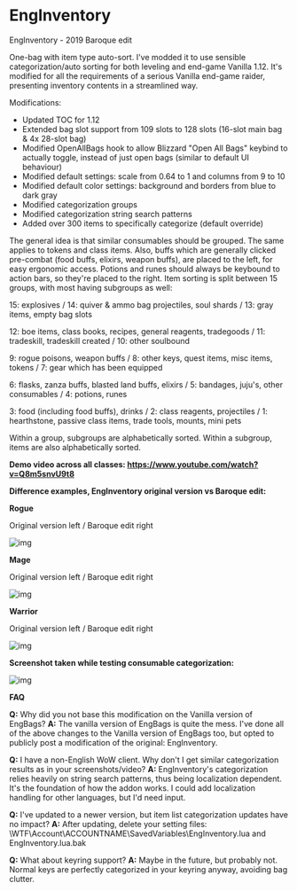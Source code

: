 # EngInventory
EngInventory - 2019 Baroque edit

One-bag with item type auto-sort. I've modded it to use sensible categorization/auto sorting for both leveling and end-game Vanilla 1.12. It's modified for all the requirements of a serious Vanilla end-game raider, presenting inventory contents in a streamlined way.

Modifications:

- Updated TOC for 1.12
- Extended bag slot support from 109 slots to 128 slots (16-slot main bag & 4x 28-slot bag)
- Modified OpenAllBags hook to allow Blizzard "Open All Bags" keybind to actually toggle,
  instead of just open bags (similar to default UI behaviour)
- Modified default settings: scale from 0.64 to 1 and columns from 9 to 10
- Modified default color settings: background and borders from blue to dark gray
- Modified categorization groups
- Modified categorization string search patterns
- Added over 300 items to specifically categorize (default override)

The general idea is that similar consumables should be grouped. The same applies to tokens and class items. Also, buffs which are generally clicked pre-combat (food buffs, elixirs, weapon buffs), are placed to the left, for easy ergonomic access. Potions and runes should always be keybound to action bars, so they're placed to the right. Item sorting is split between 15 groups, with most having subgroups as well:

15: explosives / 14: quiver & ammo bag projectiles, soul shards / 13: gray items, empty bag slots

12: boe items, class books, recipes, general reagents, tradegoods / 11: tradeskill, tradeskill created / 10: other soulbound

9: rogue poisons, weapon buffs / 8: other keys, quest items, misc items, tokens / 7: gear which has been equipped

6: flasks, zanza buffs, blasted land buffs, elixirs / 5: bandages, juju's, other consumables / 4: potions, runes

3: food (including food buffs), drinks / 2: class reagents, projectiles / 1: hearthstone, passive class items, trade tools, mounts, mini pets

Within a group, subgroups are alphabetically sorted.
Within a subgroup, items are also alphabetically sorted.

**Demo video across all classes: https://www.youtube.com/watch?v=Q8m5snvU9t8**

**Difference examples, EngInventory original version vs Baroque edit:**

**Rogue**

Original version left / Baroque edit right

![img](https://imgur.com/WbBAqKL.png)

**Mage**

Original version left / Baroque edit right

![img](https://imgur.com/9HCXFWa.png)

**Warrior**

Original version left / Baroque edit right

![img](https://imgur.com/0PduxwA.png)


**Screenshot taken while testing consumable categorization:**

![img](https://imgur.com/SjlAC9i.png)


**FAQ**

**Q:** Why did you not base this modification on the Vanilla version of EngBags?
**A:** The vanilla version of EngBags is quite the mess. I've done all of the above changes to the Vanilla version of EngBags too, but opted to publicly post a modification of the original: EngInventory.

**Q:** I have a non-English WoW client. Why don't I get similar categorization results as in your screenshots/video?
**A:** EngInventory's categorization relies heavily on string search patterns, thus being localization dependent. It's the foundation of how the addon works. I could add localization handling for other languages, but I'd need input.

**Q:** I've updated to a newer version, but item list categorization updates have no impact?
**A:** After updating, delete your setting files: \WTF\Account\ACCOUNTNAME\SavedVariables\EngInventory.lua and EngInventory.lua.bak

**Q:** What about keyring support?
**A:** Maybe in the future, but probably not. Normal keys are perfectly categorized in your keyring anyway, avoiding bag clutter.

